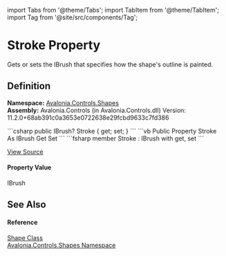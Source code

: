 import Tabs from '@theme/Tabs'; 
import TabItem from '@theme/TabItem'; 
import Tag from '@site/src/components/Tag'; 

# Stroke Property


Gets or sets the IBrush that specifies how the shape's outline is painted.



## Definition
**Namespace:** <a href="N_Avalonia_Controls_Shapes">Avalonia.Controls.Shapes</a>  
**Assembly:** Avalonia.Controls (in Avalonia.Controls.dll) Version: 11.2.0+68ab391c0a3653e0722638e29fcbd9633c7fd386

<Tabs groupId="api-code-preview">
<TabItem value="csharp" label="C#">
```csharp
public IBrush? Stroke { get; set; }
```
</TabItem>
<TabItem value="vb" label="VB">
```vb
Public Property Stroke As IBrush
	Get
	Set
```
</TabItem>
<TabItem value="fsharp" label="F#">
```fsharp
member Stroke : IBrush with get, set
```
</TabItem>
</Tabs>



<a href="https://github.com/AvaloniaUI/Avalonia/tree/master/srcAvalonia.Controls/Shapes/Shape.cs#L146" title="View the source code">View Source</a>



#### Property Value
IBrush

## See Also


#### Reference
<a href="T_Avalonia_Controls_Shapes_Shape">Shape Class</a>  
<a href="N_Avalonia_Controls_Shapes">Avalonia.Controls.Shapes Namespace</a>  
